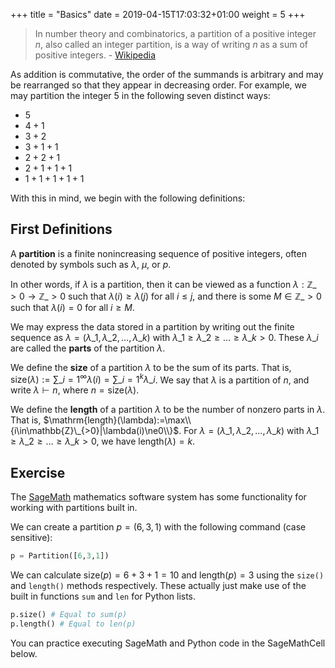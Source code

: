 +++
title = "Basics"
date =  2019-04-15T17:03:32+01:00
weight = 5
+++

> In number theory and combinatorics, a partition of a positive integer $n$, also called an integer partition, is a way of writing $n$ as a sum of positive integers. - [Wikipedia](https://en.wikipedia.org/wiki/Partition_(number_theory))

As addition is commutative, the order of the summands is arbitrary and may be rearranged so that they appear in decreasing order. For example, we may partition the integer $5$ in the following seven distinct ways:

- $5$
- $4 + 1$
- $3 + 2$
- $3 + 1 + 1$
- $2 + 2 + 1$
- $2 + 1 + 1 + 1$
- $1 + 1 + 1 + 1 + 1$

With this in mind, we begin with the following definitions: 

## First Definitions

A **partition** is a finite nonincreasing sequence of positive integers, often denoted by symbols such as $\lambda$, $\mu$, or $p$. 

In other words, if $\lambda$ is a partition, then it can be viewed as a function $\lambda:\mathbb{Z}\_{>0}\to\mathbb{Z}\_{>0}$ such that $\lambda(i)\ge\lambda(j)$ for all $i\le j$, and there is some $M\in\mathbb{Z}\_{>0}$ such that $\lambda(i)=0$ for all $i\ge M$.

We may express the data stored in a partition by writing out the finite sequence as $\lambda=(\lambda\_{1},\lambda\_{2},\ldots,\lambda\_{k})$ with $\lambda\_{1}\ge\lambda\_{2}\ge\ldots\ge\lambda\_{k}>0$. These $\lambda\_{i}$ are called the **parts** of the partition $\lambda$.

We define the **size** of a partition $\lambda$ to be the sum of its parts. That is, $\mathrm{size}(\lambda):=\sum\_{i=1}^{\infty}\lambda(i)=\sum\_{i=1}^{k}\lambda\_{i}$. We say that $\lambda$ is a partition of $n$, and write $\lambda\vdash n$, where $n=\mathrm{size}(\lambda)$.

We define the **length** of a partition $\lambda$ to be the number of nonzero parts in $\lambda$. That is, $\mathrm{length}(\lambda):=\max\\{i\in\mathbb{Z}\_{>0}|\lambda(i)\ne0\\}$. For $\lambda=(\lambda\_{1},\lambda\_{2},\ldots,\lambda\_{k})$ with $\lambda\_{1}\ge\lambda\_{2}\ge\ldots\ge\lambda\_{k}>0$, we have $\mathrm{length}(\lambda)=k$.

## Exercise

The [SageMath](https://sagemath.org) mathematics software system has some functionality for working with partitions built in. 

We can create a partition $p=(6,3,1)$ with the following command (case sensitive):

```python
p = Partition([6,3,1])
```

We can calculate $\mathrm{size}(p)=6+3+1=10$ and $\mathrm{length}(p)=3$ using the `size()` and `length()` methods respectively. These actually just make use of the built in functions `sum` and `len` for Python lists.

```python
p.size() # Equal to sum(p)
p.length() # Equal to len(p)
```

You can practice executing SageMath and Python code in the SageMathCell below.

<div class="sage">
  <script type="text/x-sage">
p = Partition([6,3,1]) # You can edit this code yourself
print("My partition p = {} has size(p) = {} and length(p) = {}".format(
p, p.size(), p.length()))
print(p.size() == sum(p))
print(p.length() == len(p))
  </script>
</div>

